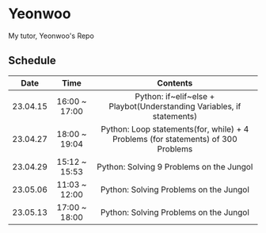 # Yeonwoo
My tutor, Yeonwoo's Repo

## Schedule

|   Date   |      Time     |                                      Contents                                     |
|:--------:|:-------------:|:---------------------------------------------------------------------------------:|
| 23.04.15 | 16:00 ~ 17:00 |       Python: if~elif~else + Playbot(Understanding Variables, if statements)      |
| 23.04.27 | 18:00 ~ 19:04 | Python: Loop statements(for, while) + 4 Problems (for statements) of 300 Problems |
| 23.04.29 | 15:12 ~ 15:53 |                      Python: Solving 9 Problems on the Jungol                     |
| 23.05.06 | 11:03 ~ 12:00 |                       Python: Solving Problems on the Jungol                      |
| 23.05.13 | 17:00 ~ 18:00 |                       Python: Solving Problems on the Jungol                      |